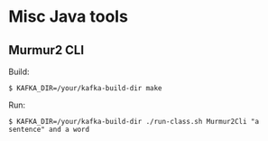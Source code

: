 # Misc Java tools

## Murmur2 CLI

Build:

    $ KAFKA_DIR=/your/kafka-build-dir make

Run:

    $ KAFKA_DIR=/your/kafka-build-dir ./run-class.sh Murmur2Cli "a sentence" and a word

